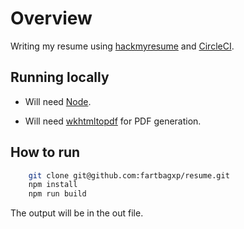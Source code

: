 # Overview

Writing my resume using [hackmyresume](https://github.com/hacksalot/HackMyResume) and [CircleCI](https://circleci.com/).

## Running locally

* Will need [Node](https://nodejs.org/en/).

* Will need [wkhtmltopdf](https://wkhtmltopdf.org/) for PDF generation.

## How to run

```sh
    git clone git@github.com:fartbagxp/resume.git
    npm install
    npm run build
```

The output will be in the out file.
